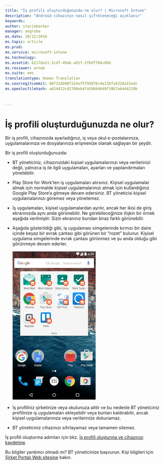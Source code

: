 ```yaml
---
title: "İş profili oluşturduğunuzda ne olur? | Microsoft Intune"
description: "Android cihazının nasıl şifreleneceği açıklanır"
keywords: 
author: staciebarker
manager: angrobe
ms.date: 10/12/2016
ms.topic: article
ms.prod: 
ms.service: microsoft-intune
ms.technology: 
ms.assetid: b217da11-2cd7-49ab-a91f-2f6d7784c6b6
ms.reviewer: arnab
ms.suite: ems
translationtype: Human Translation
ms.sourcegitcommit: 08f31db90f324ef5f93076c4e13bfa5328a15adc
ms.openlocfilehash: ad24422cd2708eb4fa59bb96d9f39b7a6444219b


---
```



# İş profili oluşturduğunuzda ne olur?

Bir iş profili, cihazınızda ayarladığınız, iş veya okul e-postalarınıza, uygulamalarınıza ve dosyalarınıza erişmenize olanak sağlayan bir şeydir.

Bir iş profili oluşturduğunuzda:

- BT yöneticiniz, cihazınızdaki kişisel uygulamalarınızı veya verilerinizi değil, yalnızca iş ile ilgili uygulamaları, ayarları ve yapılandırmaları yönetebilir.

- Play Store for Work’ten iş uygulamaları alırsınız. Kişisel uygulamalar almak için normalde kişisel uygulamalarınızı almak için kullandığınız Google Play Store’a gitmeye devam edersiniz. BT yöneticisi kişisel uygulamalarınızı göremez veya yönetemez.

- İş uygulamaları, kişisel uygulamalardan ayrılır, ancak her ikisi de giriş ekranınızda aynı anda görünebilir. Ne görebileceğinize ilişkin bir örnek aşağıda verilmiştir. Sizin ekranınız bundan biraz farklı görünebilir.

- Aşağıda gösterildiği gibi, iş uygulaması simgelerinde kırmızı bir daire içinde beyaz bir evrak çantası gibi görünen bir “rozet" bulunur. Kişisel uygulama simgelerinde evrak çantası görünmez ve şu anda olduğu gibi görünmeye devam ederler.

    ![Android Play Store for Work](./media/afw-google-play-store-for-work.png)

- İş profiliniz şirketinize veya okulunuza aittir ve bu nedenle BT yöneticiniz profilinize iş uygulamaları ekleyebilir veya bunları kaldırabilir, ancak kişisel uygulamalarınıza veya verilerinize dokunamaz.
- BT yöneticiniz cihazınızı sıfırlayamaz veya tamamen silemez.

İş profili oluşturma adımları için bkz. [İş profili oluşturma ve cihazınızı kaydetme](create-a-work-profile-and-enroll-your-device-in-intune-android.md).

Bu bilgiler yardımcı olmadı mı? BT yöneticinize başvurun. Kişi bilgileri için [Şirket Portalı Web sitesine](http://portal.manage.microsoft.com) bakın.





<!--HONumber=Oct16_HO2-->


